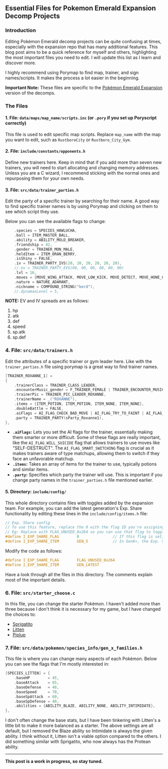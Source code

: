 ## Essential Files for Pokemon Emerald Expansion Decomp Projects

### Introduction

Editing Pokémon Emerald decomp projects can be quite confusing at times, especially with the expansion repo that has many additional features. This blog post aims to be a quick reference for myself and others, highlighting the most important files you need to edit. I will update this list as I learn and discover more.

I highly recommend using Porymap to find map, trainer, and sign names/scripts. It makes the process a lot easier in the beginning.

**Important Note:** These files are specific to the [Pokémon Emerald Expansion](https://github.com/rh-hideout/pokeemerald-expansion) version of the decomps.

### The Files

#### 1. File: `data/maps/map_name/scripts.inc` (or `.pory` if you set up Poryscript correctly)
This file is used to edit specific map scripts. Replace `map_name` with the map you want to edit, such as `RustboroCity` or `Rustboro_City_Gym`.

#### 2. File: `include/constants/opponents.h`
Define new trainers here. Keep in mind that if you add more than seven new trainers, you will need to start allocating and changing memory addresses. Unless you are a C wizard, I recommend sticking with the normal ones and repurposing them for your own needs.

#### 3. File: `src/data/trainer_parties.h`
Edit the party of a specific trainer by searching for their name. A good way to find specific trainer names is by using Porymap and clicking on them to see which script they use.

Below you can see the available flags to change:

```c
    .species = SPECIES_HAWLUCHA,
    .ball = ITEM_MASTER_BALL,
    .ability = ABILITY_MOLD_BREAKER,
    .friendship = 42,
    .gender = TRAINER_MON_MALE,
    .heldItem = ITEM_ORAN_BERRY,
    .isShiny = FALSE,
    .iv = TRAINER_PARTY_IVS(20, 20, 20, 20, 20, 20),
    //.ev = TRAINER_PARTY_EVS(00, 00, 00, 00, 00, 00)
    .lvl = 16,
    .moves = {MOVE_WING_ATTACK, MOVE_LOW_KICK, MOVE_DETECT, MOVE_HONE_CLAWS},
    .nature = NATURE_ADAMANT,
    .nickname = COMPOUND_STRING("berd"),
    //.dynamaxLevel = 5,
```

__NOTE:__ EV and IV spreads are as follows:
1. hp
2. atk
3. def
4. speed
5. sp.atk
6. sp.def

### 4. File: `src/data/trainers.h`
Edit the attributes of a specific trainer or gym leader here. Like with the `trainer_parties.h` file using porymap is a great way to find trainer names.

```c
[TRAINER_ROXANNE_1] =
{
    .trainerClass = TRAINER_CLASS_LEADER,
    .encounterMusic_gender = F_TRAINER_FEMALE | TRAINER_ENCOUNTER_MUSIC_FEMALE,
    .trainerPic = TRAINER_PIC_LEADER_ROXANNE,
    .trainerName = _("ROXANNE"),
    .items = {ITEM_POTION, ITEM_POTION, ITEM_NONE, ITEM_NONE},
    .doubleBattle = FALSE,
    .aiFlags = AI_FLAG_CHECK_BAD_MOVE | AI_FLAG_TRY_TO_FAINT | AI_FLAG_CHECK_VIABILITY | AI_FLAG_SMART_SWITCHING | AI_FLAG_WILL_SUICIDE,
    .party = TRAINER_PARTY(sParty_Roxanne1),
},
```

- **`.aiFlags`:** Lets you set the AI flags for the trainer, essentially making them smarter or more difficult. Some of these flags are really important, like the `AI_FLAG_WILL_SUICIDE` flag that allows trainers to use moves like "SELF-DESTRUCT". The `AI_FLAG_SMART_SWITCHING` flag is crucial as it makes trainers aware of type matchups, allowing them to switch if they face an unfavorable matchup.
- **`.items`:** Takes an array of items for the trainer to use, typically potions and similar items.
- **`.party`:** Specifies which party the trainer will use. This is important if you change party names in the `trainer_parties.h` file mentioned earlier.

#### 5. Directory: `include/config/`
This whole directory contains files with toggles added by the expansion team. For example, you can add the latest generation's Exp. Share functionality by editing these lines in the `include/config/items.h` file:

```c
// Exp. Share config
// To use this feature, replace the 0 with the flag ID you're assigning it to.
// Eg: Replace with FLAG_UNUSED_0x264 so you can use that flag to toggle the feature.
#define I_EXP_SHARE_FLAG        0               // If this flag is set, every Pokémon in the party will gain experience, regardless if they participated in the battle or not.
#define I_EXP_SHARE_ITEM        GEN_5           // In Gen6+, the Exp. Share was changed from a held item to a Key item that toggles the effect described above.
```

Modify the code as follows:

```c
#define I_EXP_SHARE_FLAG        FLAG_UNUSED_0x264
#define I_EXP_SHARE_ITEM        GEN_LATEST
```

Have a look through all the files in this directory. The comments explain most of the important details.

### 6. File: `src/starter_choose.c`

In this file, you can change the starter Pokémon. I haven't added more than three because I don't think it is necessary for my game, but I have changed the choices to:
- [Sprigatito](https://bulbapedia.bulbagarden.net/wiki/Sprigatito_(Pok%C3%A9mon))
- [Litten](https://bulbapedia.bulbagarden.net/wiki/Litten_(Pok%C3%A9mon))
- [Piplup](https://bulbapedia.bulbagarden.net/wiki/Piplup_(Pok%C3%A9mon))

### 7. File: `src/data/pokemon/species_info/gen_x_families.h`

This file is where you can change many aspects of each Pokémon. Below you can see the flags that I'm mostly interested in:

```c
[SPECIES_LITTEN] = {
    .baseHP        = 45,
    .baseAttack    = 65,
    .baseDefense   = 40,
    .baseSpeed     = 70,
    .baseSpAttack  = 60,
    .baseSpDefense = 40,
    .abilities = {ABILITY_BLAZE, ABILITY_NONE, ABILITY_INTIMIDATE},
},
```

I don't often change the base stats, but I have been tinkering with Litten's a little bit to make it more balanced as a starter. The above settings are all default, but I removed the Blaze ability so Intimidate is always the given ability. I think without it, Litten isn't a viable option compared to the others. I did something similar with Sprigatito, who now always has the Protean ability.

---

**This post is a work in progress, so stay tuned.**

